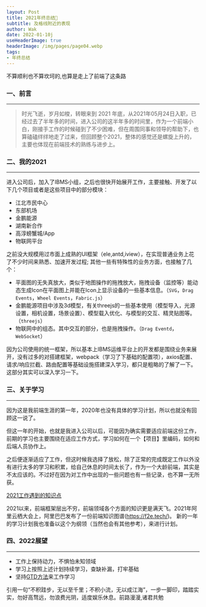 ```yaml
---
layout: Post  
title: 2021年终总结🥉    
subtitle: 及格线附近的表现  
author: Wak  
date: 2022-01-10j  
useHeaderImage: true  
headerImage: /img/pages/page04.webp  
tags:
- 年终总结
---
```


不算顺利也不算坎坷的,也算是走上了前端了这条路

<!-- more -->

### 一、前言

---

>时光飞逝，岁月如梭，转眼来到 2021 年底，从2021年05月24日入职，已经过去了半年多的时间，进入公司的这半年多的时间里，作为一个前端小白，刚接手工作的时候碰到了不少困难，但在周围同事和领导的帮助下，也算磕磕绊绊地走了过来，但回顾整个2021，整体的感觉还是螺旋上升的，主要也体现在前端技术的熟练与进步上。
> 

### 二、我的2021

---

进入公司后，加入了IBMS小组，之后也很快开始展开工作，主要接触、开发了以下几个项目或者是这些项目中的部分模块：

- 江北市民中心
- 东部机场
- 金鹏能源
- 湖南新合作
- 高淳螃蟹城/App
- 物联网平台

之前没大规模用过市面上成熟的UI框架（ele,antd,iview），在实现普通业务上花了不少时间来熟悉、加速开发过程; 其他一些有特殊性的业务方面，也接触了几个：

- 平面图的无失真放大，类似于地图操作的拖拽放大，拖拽设备（监控等）能动态生成Icon在平面图上并能在Icon上显示设备的一些基本信息。（`SVG`，`Drag Events`，`Wheel Events`，`Fabric.js`）
- 金鹏能源项目中涉及3d模型，有关threejs的一些基本使用（模型导入，光源设置，相机设置，场景设置）、模型载入优化、与模型的交互、精灵贴图等。（`threejs`）
- 物联网中的组态。其中交互的部分，也是拖拽操作。（`Drag Eventd`，`WebSocket`）

因为公司使用的统一框架，所以基本上IBMS运维平台上的开发都是围绕业务来展开，没有过多的对搭建框架，webpack（学习了下基础的配置项），axios配置、请求/响应拦截、路由配置等基础设施搭建深入学习，都只是粗略的了解了一下。这部分其实可以深入学习一下。

### 三、关于学习

---

因为这是我前端生涯的第一年，2020年也没有具体的学习计划，所以也就没有回顾这一说了。

但这一年的开始，也就是我进入公司以后，可能因为确实需要适应前端这份工作，前期的学习也主要围绕在适应工作方式，学习如何在一个【项目】里编码，如何和后端人员协作上。

之后便逐渐适应了工作，但这时候我选择了放松，除了正常的完成既定工作以外没有进行太多的学习和积累，给自己休息的时间太长了，作为一个大龄前端，其实是不太应该的。不过好在因为对工作中出现的一些问题也有一些记录，也不算一无所获。

[2021工作遇到的知识点](https://www.notion.so/2021-97da7118a59048d8920b119379a5cc40)

2021以来，前端框架层出不穷，前端领域各个方面的知识更是满天飞。2021年阿里云栖大会上，阿里巴巴发布了一份前端知识图谱(https://f2e.tech/)。 新的一年的学习计划我也准备以这个为纲领（当然也会有其他参考），来进行计划。

### 四、2022展望

---

- 工作上保持动力，不惧怕未知领域
- 学习上按照上述计划持续学习，查缺补漏，打牢基础
- 坚持[GTD方法](https://mp.weixin.qq.com/s/2sxhFxR3WORk8fqZGjFr_w)来工作学习

引用一句“不积跬步，无以至千里；不积小流，无以成江海”，一步一脚印，踏踏实实，勿好高骛远，勿浪费光阴，适度娱乐休息。前路漫漫,诸君共勉
